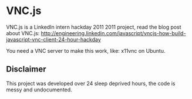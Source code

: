 VNC.js
======
VNC.js is a LinkedIn intern hackday 2011 2011 project, read the blog post about VNC.js: http://engineering.linkedin.com/javascript/vncjs-how-build-javascript-vnc-client-24-hour-hackday

You need a VNC server to make this work, like: x11vnc on Ubuntu.

Disclaimer
----------
This project was developed over 24 sleep deprived hours, the code is messy and undocumented.
